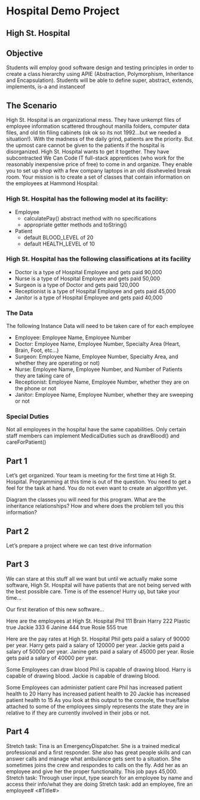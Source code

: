 # Hospital Demo Project

## High St. Hospital

## Objective

Students will employ good software design and testing principles in order to create a class hierarchy using APIE (Abstraction, Polymorphism, Inheritance and Encapsulation).
Students will be able to define super, abstract, extends, implements, is-a and instanceof

## The Scenario

High St. Hospital is an organizational mess. They have unkempt files of employee information scattered throughout manilla folders, computer data files, and old tin filing cabinets (ok ok so its not 1992…but we needed a situation!). With the madness of the daily grind, patients are the priority. But the upmost care cannot be given to the patients if the hospital is disorganized. High St. Hospital wants to get it together. They have subcontracted We Can Code IT full-stack apprentices (who work for the reasonably inexpensive price of free) to come in and organize. They enable you to set up shop with a few company laptops in an old dissheveled break room. Your mission is to create a set of classes that contain information on the employees at Hammond Hospital:

### High St. Hospital has the following model at its facility:

- Employee
  - calculatePay() abstract method with no specifications
  - appropriate getter methods and toString()
- Patient
  - default BLOOD_LEVEL of 20
  - default HEALTH_LEVEL of 10

### High St. Hospital has the following classifications at its facility

- Doctor is a type of Hospital Employee and gets paid 90,000
- Nurse is a type of Hospital Employee and gets paid 50,000
- Surgeon is a type of Doctor and gets paid 120,000
- Receptionist is a type of Hospital Employee and gets paid 45,000
- Janitor is a type of Hospital Employee and gets paid 40,000

### The Data

The following Instance Data will need to be taken care of for each employee

- Employee: Employee Name, Employee Number
- Doctor: Employee Name, Employee Number, Specialty Area (Heart, Brain, Foot, etc…)
- Surgeon: Employee Name, Employee Number, Specialty Area, and whether they are operating or not)
- Nurse: Employee Name, Employee Number, and Number of Patients they are taking care of
- Receptionist: Employee Name, Employee Number, whether they are on the phone or not
- Janitor: Employee Name, Employee Number, whether they are sweeping or not

### Special Duties

Not all employees in the hospital have the same capabilities. Only certain staff members can implement MedicalDuties such as drawBlood() and careForPatient()

## Part 1

Let’s get organized. Your team is meeting for the first time at High St. Hospital. Programming at this time is out of the question. You need to get a feel for the task at hand. You do not even want to create an algorithm yet.

Diagram the classes you will need for this program. What are the inheritance relationships? How and where does the problem tell you this information?

## Part 2

Let’s prepare a project where we can test drive information

## Part 3

We can stare at this stuff all we want but until we actually make some software, High St. Hospital will have patients that are not being served with the best possible care. Time is of the essence! Hurry up, but take your time…

Our first iteration of this new software…

Here are the employees at High St. Hospital
Phil    111    Brain
Harry    222    Plastic    true
Jackie    333    6
Janine    444    true
Rosie    555    true

Here are the pay rates at High St. Hospital
Phil gets paid a salary of 90000 per year.
Harry gets paid a salary of 120000 per year.
Jackie gets paid a salary of 50000 per year.
Janine gets paid a salary of 45000 per year.
Rosie gets paid a salary of 40000 per year.

Some Employees can draw blood
Phil is capable of drawing blood.
Harry is capable of drawing blood.
Jackie is capable of drawing blood.

Some Employees can administer patient care
Phil has increased patient health to 20
Harry has increased patient health to 20
Jackie has increased patient health to 15
As you look at this output to the console, the true/false attached to some of the employees simply represents the state they are in relative to if they are currently involved in their jobs or not.

## Part 4

Stretch task: Tina is an EmergencyDispatcher. She is a trained medical professional and a first responder. She also has great people skills and can answer calls and manage what ambulance gets sent to a situation. She sometimes joins the crew and respondes to calls on the fly. Add her as an employee and give her the proper functionality. This job pays 45,000.
Stretch task: Through user input, type search for an employee by name and access their info/what they are doing
Stretch task: add an employee, fire an employee#  <#Title#>

